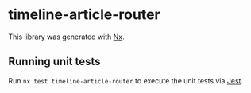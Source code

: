 # timeline-article-router

This library was generated with [Nx](https://nx.dev).

## Running unit tests

Run `nx test timeline-article-router` to execute the unit tests via [Jest](https://jestjs.io).

